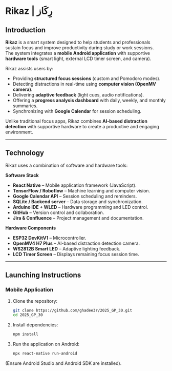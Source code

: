 # Rikaz | رِكَاز  

## Introduction  
**Rikaz** is a smart system designed to help students and professionals sustain focus and improve productivity during study or work sessions.  
The system integrates a **mobile Android application** with supportive **hardware tools** (smart light, external LCD timer screen, and camera).  

Rikaz assists users by:  
- Providing **structured focus sessions** (custom and Pomodoro modes).  
- Detecting distractions in real-time using **computer vision (OpenMV camera)**.  
- Delivering **adaptive feedback** (light cues, audio notifications).  
- Offering a **progress analysis dashboard** with daily, weekly, and monthly summaries.  
- Synchronizing with **Google Calendar** for session scheduling.  

Unlike traditional focus apps, Rikaz combines **AI-based distraction detection** with supportive hardware to create a productive and engaging environment.  

---

## Technology  
Rikaz uses a combination of software and hardware tools:  

**Software Stack**  
- **React Native** – Mobile application framework (JavaScript).  
- **TensorFlow / Roboflow** – Machine learning and computer vision.  
- **Google Calendar API** – Session scheduling and reminders.  
- **SQLite / Backend server** – Data storage and synchronization.  
- **Arduino IDE + WLED** – Hardware programming and LED control.  
- **GitHub** – Version control and collaboration.  
- **Jira & Confluence** – Project management and documentation.  

**Hardware Components**  
- **ESP32 DevKitV1** – Microcontroller.  
- **OpenMV4 H7 Plus** – AI-based distraction detection camera.  
- **WS2812B Smart LED** – Adaptive lighting feedback.  
- **LCD Timer Screen** – Displays remaining focus session time.  

---

## Launching Instructions  

### Mobile Application  
1. Clone the repository:  
   ```bash
   git clone https://github.com/ghadee3r/2025_GP_30.git
   cd 2025_GP_30
   ```

2. Install dependencies:  
   ```bash 
   npm install
   ```

3. Run the application on Android:
   ```bash
   npx react-native run-android
   ```

(Ensure Android Studio and Android SDK are installed).


